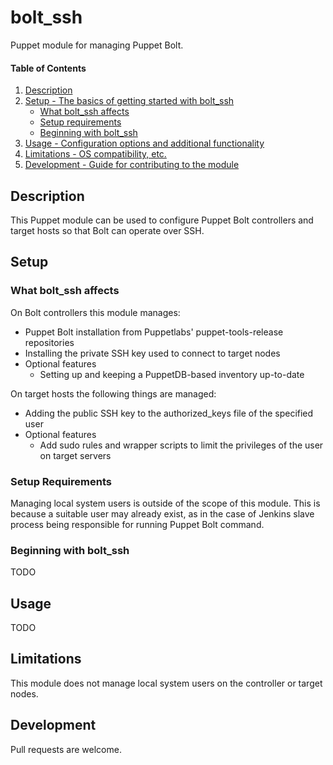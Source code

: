 # bolt_ssh

Puppet module for managing Puppet Bolt.

#### Table of Contents

1. [Description](#description)
2. [Setup - The basics of getting started with bolt_ssh](#setup)
    * [What bolt_ssh affects](#what-bolt_ssh-affects)
    * [Setup requirements](#setup-requirements)
    * [Beginning with bolt_ssh](#beginning-with-bolt_ssh)
3. [Usage - Configuration options and additional functionality](#usage)
4. [Limitations - OS compatibility, etc.](#limitations)
5. [Development - Guide for contributing to the module](#development)

## Description

This Puppet module can be used to configure Puppet Bolt controllers and target
hosts so that Bolt can operate over SSH.

## Setup

### What bolt_ssh affects

On Bolt controllers this module manages:

* Puppet Bolt installation from Puppetlabs' puppet-tools-release repositories
* Installing the private SSH key used to connect to target nodes
* Optional features
    * Setting up and keeping a PuppetDB-based inventory up-to-date

On target hosts the following things are managed:

* Adding the public SSH key to the authorized_keys file of the specified user
* Optional features
    * Add sudo rules and wrapper scripts to limit the privileges of the user on target servers

### Setup Requirements

Managing local system users is outside of the scope of this module. This is
because a suitable user may already exist, as in the case of Jenkins slave
process being responsible for running Puppet Bolt command.

### Beginning with bolt_ssh

TODO

## Usage

TODO

## Limitations

This module does not manage local system users on the controller or target nodes.

## Development

Pull requests are welcome.
